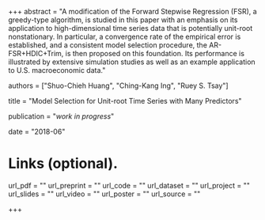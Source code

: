 +++
abstract = "A modification of the Forward Stepwise Regression (FSR), a greedy-type algorithm, is studied in this paper with an emphasis on its application to high-dimensional time series data that is potentially unit-root nonstationary. In particular, a convergence rate of the empirical error is established, and a consistent model selection procedure, the AR-FSR+HDIC+Trim, is then proposed on this foundation. Its performance is illustrated by extensive simulation studies as well as an example application to U.S. macroeconomic data."

authors = ["Shuo-Chieh Huang", "Ching-Kang Ing", "Ruey S. Tsay"]

title = "Model Selection for Unit-root Time Series with Many Predictors"

publication = "*work in progress*"

date = "2018-06"

# Links (optional).
url_pdf = "" 
url_preprint = "" 
url_code = "" 
url_dataset = "" 
url_project = "" 
url_slides = "" 
url_video = "" 
url_poster = "" 
url_source = ""


+++
